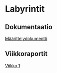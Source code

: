 # Labyrintit

## Dokumentaatio

[Määrittelydokumentti](https://github.com/Jannepen/Labyrintit/blob/main/Dokumentaatio/M%C3%A4%C3%A4rittelydokumentti.md)

## Viikkoraportit

[Viikko 1](https://github.com/Jannepen/Labyrintit/blob/main/Dokumentaatio/Viikkoraportit/Viikkoraportti1.md)
